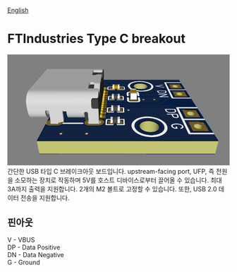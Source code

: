 [English](https://github.com/FTIndustries/Type-C_breakout)
# FTIndustries Type C breakout
![preview](https://github.com/FTIndustries/Type-C_breakout/blob/main/3dpreview.png?raw=true)\
간단한 USB 타입 C 브레이크아웃 보드입니다. upstream-facing port, UFP, 즉 전원을 소모하는 장치로 작동하며 5V를 호스트 디바이스로부터 끌어올 수 있습니다. 최대 3A까지 출력을 지원합니다. 2개의 M2 볼트로 고정할 수 있습니다. 또한, USB 2.0 데이터 전송을 지원합니다.
## 핀아웃
V - VBUS\
DP - Data Positive\
DN - Data Negative\
G - Ground